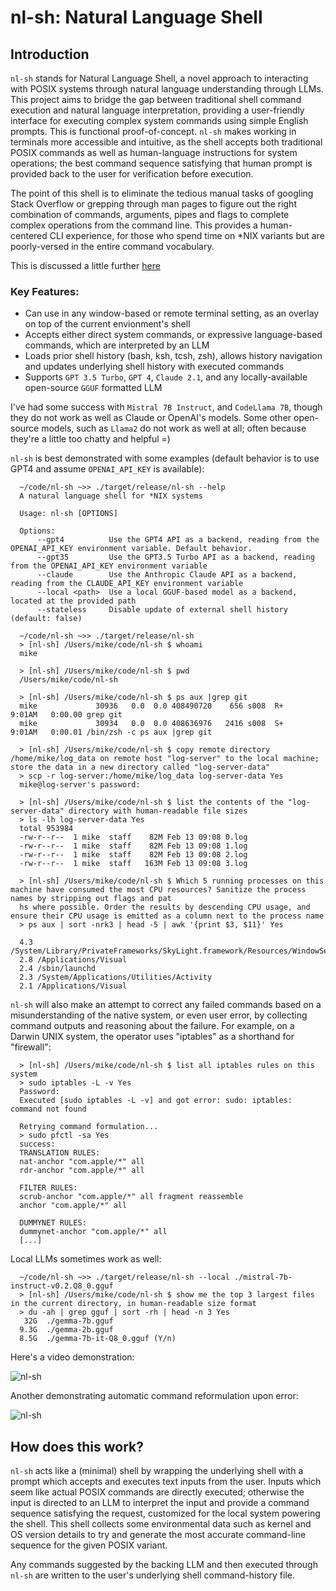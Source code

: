 # nl-sh: Natural Language Shell

## Introduction

`nl-sh` stands for Natural Language Shell, a novel approach to interacting with POSIX systems through natural language understanding through LLMs. This project aims to bridge the gap between traditional shell command execution and natural language interpretation, providing a user-friendly interface for executing complex system commands using simple English prompts. This is functional proof-of-concept. `nl-sh` makes working in terminals more accessible and intuitive, as the shell accepts both traditional POSIX commands as well as human-language instructions for system operations; the best command sequence satisfying that human prompt is provided back to the user for verification before execution.

The point of this shell is to eliminate the tedious manual tasks of googling Stack Overflow or grepping through man pages to figure out the right combination of commands, arguments, pipes and flags to complete complex operations from the command line. This provides a human-centered CLI experience, for those who spend time on *NIX variants but are poorly-versed in the entire command vocabulary.

This is discussed a little further [here](https://mikecvet.medium.com/nl-sh-the-natural-language-shell-ad2ddc2e13a7)

### Key Features:

- Can use in any window-based or remote terminal setting, as an overlay on top of the current envionment's shell
- Accepts either direct system commands, or expressive language-based commands, which are interpreted by an LLM
- Loads prior shell history (bash, ksh, tcsh, zsh), allows history navigation and updates underlying shell history with executed commands
- Supports `GPT 3.5 Turbo`, `GPT 4`, `Claude 2.1`, and any locally-available open-source `GGUF` formatted LLM

I've had some success with `Mistral 7B Instruct`, and `CodeLlama 7B`, though they do not work as well as Claude or OpenAI's models. Some other open-source models, such as `Llama2` do not work as well at all; often because they're a little too chatty and helpful =)

`nl-sh` is best demonstrated with some examples (default behavior is to use GPT4 and assume `OPENAI_API_KEY` is available):

```
  ~/code/nl-sh ~>> ./target/release/nl-sh --help 
  A natural language shell for *NIX systems

  Usage: nl-sh [OPTIONS]

  Options:
      --gpt4          Use the GPT4 API as a backend, reading from the OPENAI_API_KEY environment variable. Default behavior.
      --gpt35         Use the GPT3.5 Turbo API as a backend, reading from the OPENAI_API_KEY environment variable
      --claude        Use the Anthropic Claude API as a backend, reading from the CLAUDE_API_KEY environment variable
      --local <path>  Use a local GGUF-based model as a backend, located at the provided path
      --stateless     Disable update of external shell history (default: false)

  ~/code/nl-sh ~>> ./target/release/nl-sh 
  > [nl-sh] /Users/mike/code/nl-sh $ whoami
  mike
  
  > [nl-sh] /Users/mike/code/nl-sh $ pwd
  /Users/mike/code/nl-sh
  
  > [nl-sh] /Users/mike/code/nl-sh $ ps aux |grep git
  mike             30936   0.0  0.0 408490720    656 s008  R+    9:01AM   0:00.00 grep git
  mike             30934   0.0  0.0 408636976   2416 s008  S+    9:01AM   0:00.01 /bin/zsh -c ps aux |grep git

  > [nl-sh] /Users/mike/code/nl-sh $ copy remote directory /home/mike/log_data on remote host "log-server" to the local machine; store the data in a new directory called "log-server-data"
  > scp -r log-server:/home/mike/log_data log-server-data Yes
  mike@log-server's password: 

  > [nl-sh] /Users/mike/code/nl-sh $ list the contents of the "log-server-data" directory with human-readable file sizes
  > ls -lh log-server-data Yes
  total 953984
  -rw-r--r--  1 mike  staff    82M Feb 13 09:08 0.log
  -rw-r--r--  1 mike  staff    82M Feb 13 09:08 1.log
  -rw-r--r--  1 mike  staff    82M Feb 13 09:08 2.log
  -rw-r--r--  1 mike  staff   163M Feb 13 09:08 3.log

  > [nl-sh] /Users/mike/code/nl-sh $ Which 5 running processes on this machine have consumed the most CPU resources? Sanitize the process names by stripping out flags and pat
  hs where possible. Order the results by descending CPU usage, and ensure their CPU usage is emitted as a column next to the process name
  > ps aux | sort -nrk3 | head -5 | awk '{print $3, $11}' Yes
  
  4.3 /System/Library/PrivateFrameworks/SkyLight.framework/Resources/WindowServer
  2.8 /Applications/Visual
  2.4 /sbin/launchd
  2.3 /System/Applications/Utilities/Activity
  2.1 /Applications/Visual
```


`nl-sh` will also make an attempt to correct any failed commands based on a misunderstanding of the native system, or even user error, by collecting command outputs and reasoning about the failure. For example, on a Darwin UNIX system, the operator uses "iptables" as a shorthand for "firewall":

```
  > [nl-sh] /Users/mike/code/nl-sh $ list all iptables rules on this system
  > sudo iptables -L -v Yes
  Password:
  Executed [sudo iptables -L -v] and got error: sudo: iptables: command not found

  Retrying command formulation...
  > sudo pfctl -sa Yes
  success:
  TRANSLATION RULES:
  nat-anchor "com.apple/*" all
  rdr-anchor "com.apple/*" all

  FILTER RULES:
  scrub-anchor "com.apple/*" all fragment reassemble
  anchor "com.apple/*" all

  DUMMYNET RULES:
  dummynet-anchor "com.apple/*" all
  [...]
```

Local LLMs sometimes work as well:

```
  ~/code/nl-sh ~>> ./target/release/nl-sh --local ./mistral-7b-instruct-v0.2.Q8_0.gguf
  > [nl-sh] /Users/mike/code/nl-sh $ show me the top 3 largest files in the current directory, in human-readable size format
  > du -ah | grep gguf | sort -rh | head -n 3 Yes
   32G	./gemma-7b.gguf
  9.3G	./gemma-2b.gguf
  8.5G	./gemma-7b-it-Q8_0.gguf (Y/n)
```

Here's a video demonstration:

![nl-sh](https://github.com/mikecvet/nl-sh/assets/275631/685f4642-f331-4ac8-8e3e-b6d95c3b4d6f)

Another demonstrating automatic command reformulation upon error:

![nl-sh](https://github.com/mikecvet/nl-sh/assets/275631/f852c67e-c04c-4b08-8ccd-355b8ef70c61)

## How does this work?

`nl-sh` acts like a (minimal) shell by wrapping the underlying shell with a prompt which accepts and executes text inputs from the user. Inputs which seem like actual POSIX commands are directly executed; otherwise the input is directed to an LLM to interpret the input and provide a command sequence satisfying the request, customized for the local system powering the shell. This shell collects some environmental data such as kernel and OS version details to try and generate the most accurate command-line sequence for the given POSIX variant.

Any commands suggested by the backing LLM and then executed through `nl-sh` are written to the user's underlying shell command-history file.
